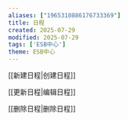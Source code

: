 ```yaml
---
aliases: ["1965310886176733369"]
title: 日程
created: 2025-07-29
modified: 2025-07-29
tags: ['ESB中心']
theme: ESB中心
---
```


[[新建日程|创建日程]]

[[更新日程|编辑日程]]

[[删除日程|删除日程]]